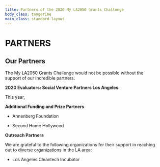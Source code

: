 ```yaml
---
title: Partners of the 2020 My LA2050 Grants Challenge
body_class: tangerine
main_class: standard-layout
---
```


<h1>
 PARTNERS
</h1>

## Our Partners

The My LA2050 Grants Challenge would not be possible without the support of our incredible partners.

**2020 Evaluators: Social Venture Partners Los Angeles**

This year, 

**Additional Funding and Prize Partners**

* Annenberg Foundation

* Second Home Hollywood

**Outreach Partners**

We are grateful to the following organizations for their support in reaching out to diverse organizations in the LA area:

* Los Angeles Cleantech Incubator
